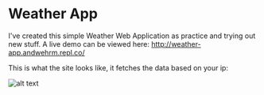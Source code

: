 # Weather App
I've created this simple Weather Web Application as practice and trying out new stuff.
A live demo can be viewed here: http://weather-app.andwehrm.repl.co/

This is what the site looks like, it fetches the data based on your ip:

![alt text](https://i.imgur.com/I5JymrG.png)
